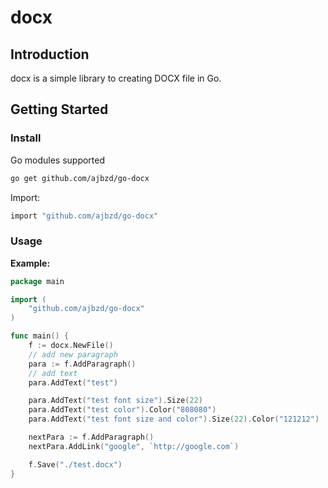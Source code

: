 # docx
## Introduction
docx is a simple library to creating DOCX file in Go.

## Getting Started
### Install
Go modules supported
```sh
go get github.com/ajbzd/go-docx
```
Import:
```sh
import "github.com/ajbzd/go-docx"
```

### Usage
**Example:**
```go
package main

import (
	"github.com/ajbzd/go-docx"
)

func main() {
	f := docx.NewFile()
	// add new paragraph
	para := f.AddParagraph()
	// add text
	para.AddText("test")

	para.AddText("test font size").Size(22)
	para.AddText("test color").Color("808080")
	para.AddText("test font size and color").Size(22).Color("121212")

	nextPara := f.AddParagraph()
	nextPara.AddLink("google", `http://google.com`)

	f.Save("./test.docx")
}

```
